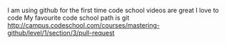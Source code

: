 I am using github for the first time
code school videos are great 
I love to code
My favourite code school path is git http://campus.codeschool.com/courses/mastering-github/level/1/section/3/pull-request
